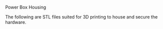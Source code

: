Power Box Housing

The following are STL files suited for 3D printing to house and secure the hardware.
